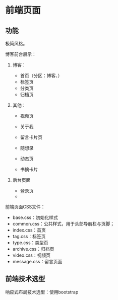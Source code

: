 # 前端页面

## 功能

极简风格。

博客前台展示：

1. 博客：

   - 首页（分区：博客、）
   - 标签页
   - 分类页
   - 归档页

2. 其他：

   - 视频页
   - 关于我
   - 留言卡片页

   - 随想录
   - 动态页
   - 书摘卡片

3. 后台页面

   - 登录页
   - 

前端页面CSS文件：

- base.css：初始化样式
- common.css：公共样式，用于头部导航栏与页脚；
- index.css：首页
- tag.css：标签页
- type.css：类型页
- archive.css：归档页
- video.css：视频页
- message.css：留言页面

## 前端技术选型

响应式布局技术选型：使用bootstrap

















